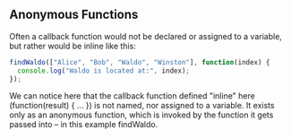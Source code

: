 ## Anonymous Functions
Often a callback function would not be declared or assigned to a variable, but rather would be inline like this:

```javascript
findWaldo(["Alice", "Bob", "Waldo", "Winston"], function(index) {
  console.log("Waldo is located at:", index);
});
```

We can notice here that the callback function defined "inline" here (function(result) { ... }) is not named, nor assigned to a variable. It exists only as an anonymous function, which is invoked by the function it gets passed into – in this example findWaldo.